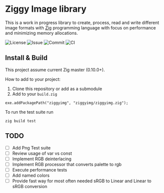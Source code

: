 # Ziggy Image library

This is a work in progress library to create, process, read and write different image formats with [Zig](https://ziglang.org/) programming language with focus on performance and minimizing memory allocations.

![License](https://img.shields.io/github/license/igor84/ziggyimg) ![Issue](https://img.shields.io/github/issues-raw/igor84/ziggyimg?style=flat) ![Commit](https://img.shields.io/github/last-commit/igor84/ziggyimg) ![CI](https://github.com/igor84/ziggyimg/workflows/CI/badge.svg)

## Install & Build

This project assume current Zig master (0.10.0+).

How to add to your project:
1. Clone this repository or add as a submodule
1. Add to your `build.zig`
```
exe.addPackagePath("ziggyimg", "ziggyimg/ziggyimg.zig");
```

To run the test suite run
```
zig build test
```

## TODO
- [ ] Add Png Test suite
- [ ] Review usage of var vs const
- [ ] Implement RGB deinterlacing
- [ ] Implement RGB processor that converts palette to rgb
- [ ] Execute performance tests
- [ ] Add named colors
- [ ] Provide fast way for most often needed sRGB to Linear and Linear to sRGB conversion